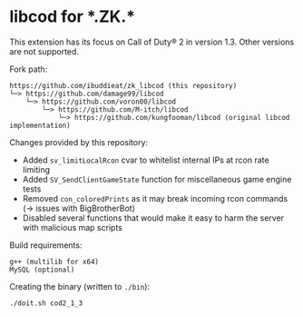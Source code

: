 # libcod for \*.ZK.\*

This extension has its focus on Call of Duty&reg; 2 in version 1.3. Other versions are not supported.

Fork path:
```
https://github.com/ibuddieat/zk_libcod (this repository)
└─> https://github.com/damage99/libcod
    └─> https://github.com/voron00/libcod
        └─> https://github.com/M-itch/libcod
            └─> https://github.com/kungfooman/libcod (original libcod implementation)
```

Changes provided by this repository:
- Added `sv_limitLocalRcon` cvar to whitelist internal IPs at rcon rate limiting
- Added `SV_SendClientGameState` function for miscellaneous game engine tests
- Removed `con_coloredPrints` as it may break incoming rcon commands (-> issues with BigBrotherBot)
- Disabled several functions that would make it easy to harm the server with malicious map scripts

Build requirements:
```
g++ (multilib for x64)
MySQL (optional)
```

Creating the binary (written to `./bin`):
```
./doit.sh cod2_1_3
```
